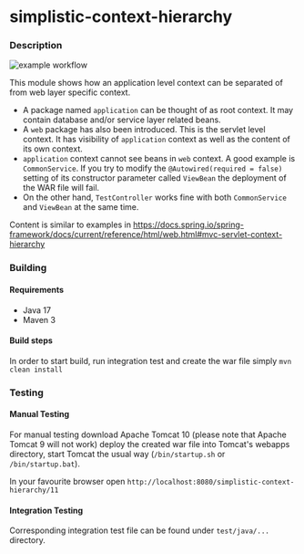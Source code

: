 # simplistic-context-hierarchy
### Description
![example workflow](https://github.com/gyaposz/Simplistic/actions/workflows/maven.yml/badge.svg)

This module shows how an application level context can be separated of from web layer specific context.
* A package named `application` can be thought of as root context. It may contain database and/or service layer related
beans.
* A `web` package has also been introduced. This is the servlet level context. It has visibility of `application`
context as well as the content of its own context.
* `application` context cannot see beans in `web` context. A good example is `CommonService`. If you try to modify the
`@Autowired(required = false)` setting of its constructor parameter called `ViewBean` the deployment of the WAR file
will fail.
* On the other hand, `TestController` works fine with both `CommonService` and `ViewBean` at the same time.

Content is similar to examples in https://docs.spring.io/spring-framework/docs/current/reference/html/web.html#mvc-servlet-context-hierarchy
### Building
#### Requirements
* Java 17
* Maven 3

#### Build steps
In order to start build, run integration test and create the war file simply
`mvn clean install`

### Testing
#### Manual Testing
For manual testing download Apache Tomcat 10 (please note that Apache Tomcat 9 will not work) deploy the created war
file into Tomcat's webapps directory, start Tomcat the usual way (`/bin/startup.sh` or `/bin/startup.bat`).

In your favourite browser open `http://localhost:8080/simplistic-context-hierarchy/11`

#### Integration Testing
Corresponding integration test file can be found under `test/java/...` directory.
